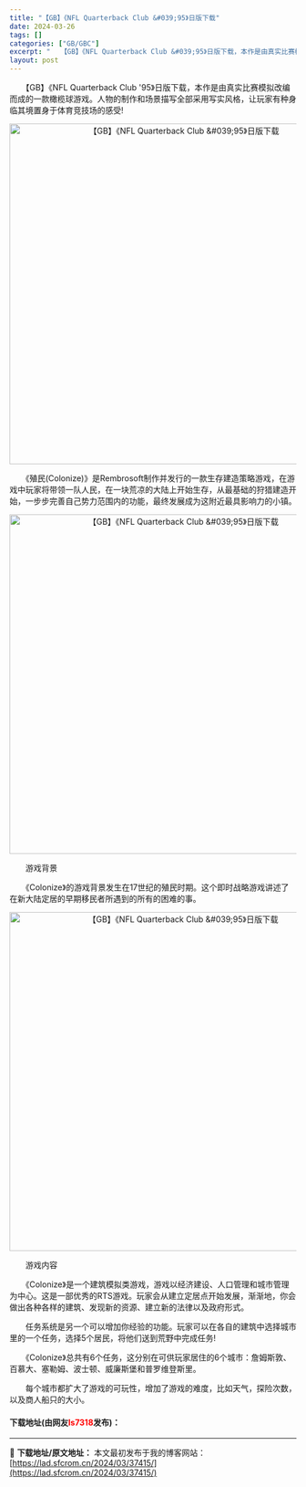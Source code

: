 ```yaml
---
title: "【GB】《NFL Quarterback Club &#039;95》日版下载"
date: 2024-03-26
tags: []
categories: ["GB/GBC"]
excerpt: "　　【GB】《NFL Quarterback Club &#039;95》日版下载，本作是由真实比赛模拟改编而成的一款橄榄球游戏。人物的制作和场景描写全部采用写实风格，让玩家有种身临其境置身于体育竞技场的感受! 　　《殖民(Colonize)》是Rembrosoft制作并发行的一款生存建造策略游戏，在&hellip;"
layout: post
---
```


 <p>　　【GB】《NFL Quarterback Club &#39;95》日版下载，本作是由真实比赛模拟改编而成的一款橄榄球游戏。人物的制作和场景描写全部采用写实风格，让玩家有种身临其境置身于体育竞技场的感受!</p> <p align="center"><img align="" border="0" src="https://lad.sfcrom.cn/wp-content/uploads/2024/03/20240326_660282571c8a4.png" width="597" alt="【GB】《NFL Quarterback Club &amp;#039;95》日版下载" /></p> <p>　　《殖民(Colonize)》是Rembrosoft制作并发行的一款生存建造策略游戏，在游戏中玩家将带领一队人民，在一块荒凉的大陆上开始生存，从最基础的狩猎建造开始，一步步完善自己势力范围内的功能，最终发展成为这附近最具影响力的小镇。</p> <p align="center"><img align="" border="0" src="https://lad.sfcrom.cn/wp-content/uploads/2024/03/20240326_6602825865c21.png" width="595" alt="【GB】《NFL Quarterback Club &amp;#039;95》日版下载" /></p> <p>　　游戏背景</p> <p>　　《Colonize》的游戏背景发生在17世纪的殖民时期。这个即时战略游戏讲述了在新大陆定居的早期移民者所遇到的所有的困难的事。</p> <p align="center"><img align="" border="0" src="https://lad.sfcrom.cn/wp-content/uploads/2024/03/20240326_6602825a29511.png" width="594" alt="【GB】《NFL Quarterback Club &amp;#039;95》日版下载" /></p> <p>　　游戏内容</p> <p>　　《Colonize》是一个建筑模拟类游戏，游戏以经济建设、人口管理和城市管理为中心。这是一部优秀的RTS游戏。玩家会从建立定居点开始发展，渐渐地，你会做出各种各样的建筑、发现新的资源、建立新的法律以及政府形式。</p> <p>　　任务系统是另一个可以增加你经验的功能。玩家可以在各自的建筑中选择城市里的一个任务，选择5个居民，将他们送到荒野中完成任务!</p> <p>　　《Colonize》总共有6个任务，这分别在可供玩家居住的6个城市：詹姆斯敦、百慕大、塞勒姆、波士顿、威廉斯堡和普罗维登斯里。</p> <p>　　每个城市都扩大了游戏的可玩性，增加了游戏的难度，比如天气，探险次数，以及商人船只的大小。</p> <p><h4>下载地址(由网友<font color="red">ls7318</font>发布)：</h4></p> 

---
📖 **下载地址/原文地址：** 本文最初发布于我的博客网站：[https://lad.sfcrom.cn/2024/03/37415/](https://lad.sfcrom.cn/2024/03/37415/)
